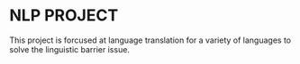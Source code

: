 # NLP PROJECT
This project is forcused at language translation for a variety of languages to solve the linguistic barrier issue. 
